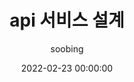 ---
title: api 서비스 설계
date: '2022-02-23 00:00:00'
author: soobing
tags: api service axios fetch
categories: feature
draft: true
---